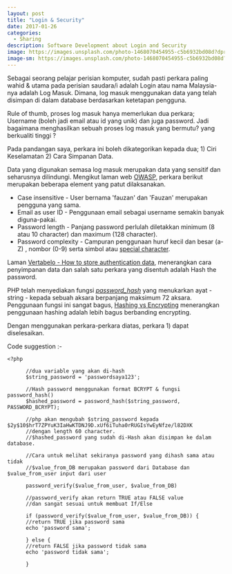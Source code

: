 ```yaml
---
layout: post
title: "Login & Security"
date: 2017-01-26
categories:
  - Sharing
description: Software Development about Login and Security
image: https://images.unsplash.com/photo-1468070454955-c5b6932bd08d?dpr=1&auto=format&fit=crop&w=1500&h=860&q=80
image-sm: https://images.unsplash.com/photo-1468070454955-c5b6932bd08d?dpr=1&auto=format&fit=crop&w=500&h=300&q=80
---
```


Sebagai seorang pelajar perisian komputer, sudah pasti perkara paling wahid & utama pada perisian saudara/i
adalah Login atau nama Malaysia-nya adalah Log Masuk. Dimana, log masuk menggunakan data yang telah disimpan
di dalam database berdasarkan ketetapan pengguna.

Rule of thumb, proses log masuk hanya memerlukan dua perkara; Username (boleh jadi email atau id yang unik) dan juga
password. Jadi bagaimana menghasilkan sebuah proses log masuk yang bermutu? yang berkualiti tinggi ?

Pada pandangan saya, perkara ini boleh dikategorikan kepada dua; 1) Ciri Keselamatan 2) Cara Simpanan Data.

Data yang digunakan semasa log masuk merupakan data yang sensitif dan seharusnya dilindungi.
Mengikut laman web [OWASP](http://www.owasp.org/index.php/Authentication_Cheat_Sheet "OWASP"), perkara berikut merupakan beberapa element yang patut dilaksanakan.

 * Case insensitive - User bernama 'fauzan' dan 'Fauzan' merupakan pengguna yang sama.
 * Email as user ID - Penggunaan email sebagai username semakin banyak diguna-pakai.
 * Password length - Panjang password perlulah diletakkan minimum (8 atau 10 character) dan maximum (128 character).
 * Password complexity - Campuran penggunaan huruf kecil dan besar (a-Z) , nombor (0-9) serta simbol atau [special character](http://www.owasp.org/index.php/Password_special_characters).

Laman [Vertabelo - How to store authentication data](http://www.vertabelo.com/blog/technical-articles/how-to-store-authentication-data-in-a-database-part-1),
menerangkan cara penyimpanan data dan salah satu perkara yang disentuh adalah Hash the password.

PHP telah menyediakan fungsi [*password_hash*](http://php.net/manual/en/function.password-hash.php) yang menukarkan ayat - string - kepada sebuah aksara berpanjang maksimum 72 aksara.
Penggunaan fungsi ini sangat bagus, [Hashing vs Encrypting](http://www.darkreading.com/safely-storing-user-passwords-hashing-vs-encrypting/a/d-id/1269374)
menerangkan penggunaan hashing adalah lebih bagus berbanding encrypting.

Dengan menggunakan perkara-perkara diatas, perkara 1) dapat diselesaikan.

Code suggestion :-

```
<?php

      //dua variable yang akan di-hash
      $string_password = 'passwordsaya123';
      
      //Hash password menggunakan format BCRYPT & fungsi password_hash()
      $hashed_password = password_hash($string_password, PASSWORD_BCRYPT);

      //php akan mengubah $string_password kepada $2y$10$hrT7ZPYuK3IaHwKTDNJ9D.xUf6iTuha0rRUGIsYwEyNfze/l82DXK
      //dengan length 60 character.
      //$hashed_password yang sudah di-Hash akan disimpan ke dalam database.

      //Cara untuk melihat sekiranya password yang dihash sama atau tidak
      //$value_from_DB merupakan password dari Database dan $value_from_user input dari user

      password_verify($value_from_user, $value_from_DB)

      //password_verify akan return TRUE atau FALSE value
      //dan sangat sesuai untuk membuat If/Else

      if (password_verify($value_from_user, $value_from_DB)) {
      //return TRUE jika password sama
      echo 'password sama';

      } else {
      //return FALSE jika password tidak sama
      echo 'password tidak sama';

      }
```      